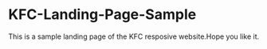 # KFC-Landing-Page-Sample
This is a sample  landing page of the KFC resposive website.Hope you like it.
